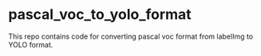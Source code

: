 # pascal_voc_to_yolo_format
This repo contains code for converting pascal voc format from labelImg to YOLO format.
